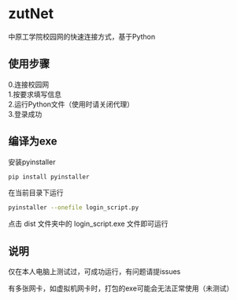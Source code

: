 # zutNet

中原工学院校园网的快速连接方式，基于Python

## 使用步骤

0.连接校园网  
1.按要求填写信息  
2.运行Python文件（使用时请关闭代理）  
3.登录成功  

## 编译为exe

安装pyinstaller

```sh
pip install pyinstaller
```

在当前目录下运行

```sh
pyinstaller --onefile login_script.py
```

点击 dist 文件夹中的 login_script.exe 文件即可运行

## 说明

仅在本人电脑上测试过，可成功运行，有问题请提issues  

有多张网卡，如虚拟机网卡时，打包的exe可能会无法正常使用（未测试）
